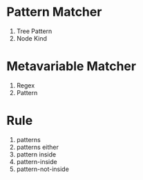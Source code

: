 # Pattern Matcher
1. Tree Pattern
1. Node Kind

# Metavariable Matcher
1. Regex
2. Pattern

# Rule
1. patterns
2. patterns either
3. pattern inside
4. pattern-inside
5. pattern-not-inside

